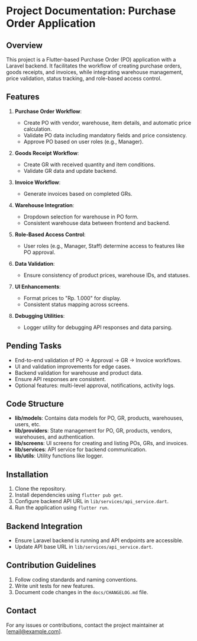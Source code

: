 # Project Documentation: Purchase Order Application

## Overview
This project is a Flutter-based Purchase Order (PO) application with a Laravel backend. It facilitates the workflow of creating purchase orders, goods receipts, and invoices, while integrating warehouse management, price validation, status tracking, and role-based access control.

## Features
1. **Purchase Order Workflow**:
   - Create PO with vendor, warehouse, item details, and automatic price calculation.
   - Validate PO data including mandatory fields and price consistency.
   - Approve PO based on user roles (e.g., Manager).

2. **Goods Receipt Workflow**:
   - Create GR with received quantity and item conditions.
   - Validate GR data and update backend.

3. **Invoice Workflow**:
   - Generate invoices based on completed GRs.

4. **Warehouse Integration**:
   - Dropdown selection for warehouse in PO form.
   - Consistent warehouse data between frontend and backend.

5. **Role-Based Access Control**:
   - User roles (e.g., Manager, Staff) determine access to features like PO approval.

6. **Data Validation**:
   - Ensure consistency of product prices, warehouse IDs, and statuses.

7. **UI Enhancements**:
   - Format prices to "Rp. 1.000" for display.
   - Consistent status mapping across screens.

8. **Debugging Utilities**:
   - Logger utility for debugging API responses and data parsing.

## Pending Tasks
- End-to-end validation of PO → Approval → GR → Invoice workflows.
- UI and validation improvements for edge cases.
- Backend validation for warehouse and product data.
- Ensure API responses are consistent.
- Optional features: multi-level approval, notifications, activity logs.

## Code Structure
- **lib/models**: Contains data models for PO, GR, products, warehouses, users, etc.
- **lib/providers**: State management for PO, GR, products, vendors, warehouses, and authentication.
- **lib/screens**: UI screens for creating and listing POs, GRs, and invoices.
- **lib/services**: API service for backend communication.
- **lib/utils**: Utility functions like logger.

## Installation
1. Clone the repository.
2. Install dependencies using `flutter pub get`.
3. Configure backend API URL in `lib/services/api_service.dart`.
4. Run the application using `flutter run`.

## Backend Integration
- Ensure Laravel backend is running and API endpoints are accessible.
- Update API base URL in `lib/services/api_service.dart`.

## Contribution Guidelines
1. Follow coding standards and naming conventions.
2. Write unit tests for new features.
3. Document code changes in the `docs/CHANGELOG.md` file.

## Contact
For any issues or contributions, contact the project maintainer at [email@example.com].

